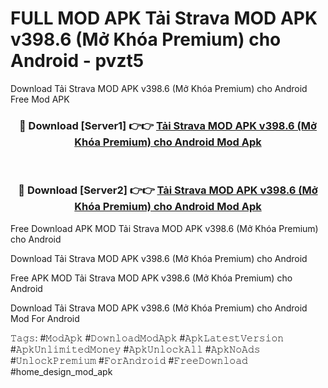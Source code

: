 # FULL MOD APK Tải Strava MOD APK v398.6 (Mở Khóa Premium) cho Android - pvzt5
Download Tải Strava MOD APK v398.6 (Mở Khóa Premium) cho Android Free Mod APK

<div align="center">
<h3>🔴 Download [Server1] 👉👉 <a href="https://apk-comot.site?title=Tải_Strava_MOD_APK_v398.6_(Mở_Khóa_Premium)_cho_Android">Tải Strava MOD APK v398.6 (Mở Khóa Premium) cho Android Mod Apk</a></h3><br>

<h3>🔴 Download [Server2] 👉👉 <a href="https://apk-comot.site?title=Tải_Strava_MOD_APK_v398.6_(Mở_Khóa_Premium)_cho_Android">Tải Strava MOD APK v398.6 (Mở Khóa Premium) cho Android Mod Apk</a></h3>
</div>


Free Download APK MOD Tải Strava MOD APK v398.6 (Mở Khóa Premium) cho Android

Download Tải Strava MOD APK v398.6 (Mở Khóa Premium) cho Android 

Free APK MOD Tải Strava MOD APK v398.6 (Mở Khóa Premium) cho Android 

Download Tải Strava MOD APK v398.6 (Mở Khóa Premium) cho Android Mod For Android

𝚃𝚊𝚐𝚜: #𝙼𝚘𝚍𝙰𝚙𝚔 #𝙳𝚘𝚠𝚗𝚕𝚘𝚊𝚍𝙼𝚘𝚍𝙰𝚙𝚔 #𝙰𝚙𝚔𝙻𝚊𝚝𝚎𝚜𝚝𝚅𝚎𝚛𝚜𝚒𝚘𝚗 #𝙰𝚙𝚔𝚄𝚗𝚕𝚒𝚖𝚒𝚝𝚎𝚍𝙼𝚘𝚗𝚎𝚢 #𝙰𝚙𝚔𝚄𝚗𝚕𝚘𝚌𝚔𝙰𝚕𝚕 #𝙰𝚙𝚔𝙽𝚘𝙰𝚍𝚜 #𝚄𝚗𝚕𝚘𝚌𝚔𝙿𝚛𝚎𝚖𝚒𝚞𝚖 #𝙵𝚘𝚛𝙰𝚗𝚍𝚛𝚘𝚒𝚍 #𝙵𝚛𝚎𝚎𝙳𝚘𝚠𝚗𝚕𝚘𝚊𝚍 #home_design_mod_apk